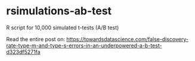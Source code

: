 # rsimulations-ab-test
R script for 10,000 simulated t-tests (A/B test)

Read the entire post on:
https://towardsdatascience.com/false-discovery-rate-type-m-and-type-s-errors-in-an-underpowered-a-b-test-d323df5271fa
